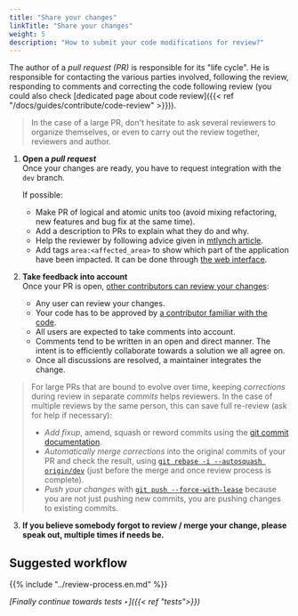 ```yaml
---
title: "Share your changes"
linkTitle: "Share your changes"
weight: 5
description: "How to submit your code modifications for review?"
---
```


The author of a _pull request (PR)_ is responsible for its "life cycle". He is responsible for contacting the various parties involved, following the review, responding to comments and correcting the code following review (you could also check [dedicated page about code review]({{< ref "/docs/guides/contribute/code-review" >}})).

> In the case of a large PR, don't hesitate to ask several reviewers to organize themselves, or even to carry out the review together, reviewers and author.

1. **Open a _pull request_** \
   Once your changes are ready, you have to request integration with the `dev` branch.

   If possible:
      - Make PR of logical and atomic units too (avoid mixing refactoring, new features and bug fix at the same time).
      - Add a description to PRs to explain what they do and why.
      - Help the reviewer by following advice given in [mtlynch article](https://mtlynch.io/code-review-love/).
      - Add tags `area:<affected_area>` to show which part of the application have been impacted. It can be done through [the web interface](https://docs.github.com/en/pull-requests/collaborating-with-pull-requests/proposing-changes-to-your-work-with-pull-requests/creating-a-pull-request).

2. **Take feedback into account** \
   Once your PR is open, [other contributors can review your changes](https://docs.github.com/en/pull-requests/collaborating-with-pull-requests/reviewing-changes-in-pull-requests/about-pull-request-reviews):

   - Any user can review your changes.
   - Your code has to be approved by [a contributor familiar with the code](https://github.com/osrd-project/osrd/blob/dev/.github/CODEOWNERS).
   - All users are expected to take comments into account.
   - Comments tend to be written in an open and direct manner.
     The intent is to efficiently collaborate towards a solution we all agree on.
   - Once all discussions are resolved, a maintainer integrates the change.

> For large PRs that are bound to evolve over time, keeping _corrections_ during review in separate
_commits_ helps reviewers. In the case of multiple reviews by the same person, this can save full
re-review (ask for help if necessary):
>  * _Add fixup_, amend, squash or reword commits using the
[git commit documentation](https://git-scm.com/docs/git-commit#Documentation/git-commit.txt---fixupamendrewordltcommitgt).
>  * _Automatically merge corrections_ into the original commits of your PR and check the result, using
[`git rebase -i --autosquash origin/dev`](https://git-scm.com/docs/git-rebase#Documentation/git-rebase.txt---autosquash)
(just before the merge and once review process is complete).
>  * _Push your changes_ with
[`git push --force-with-lease`](https://git-scm.com/docs/git-push#Documentation/git-push.txt---no-force-with-lease)
because you are not just pushing new commits, you are pushing changes to existing commits.

3. **If you believe somebody forgot to review / merge your change, please speak out, multiple times if needs be.**

## Suggested workflow

{{% include "../review-process.en.md" %}}

*[Finally continue towards tests ‣]({{< ref "tests">}})*
